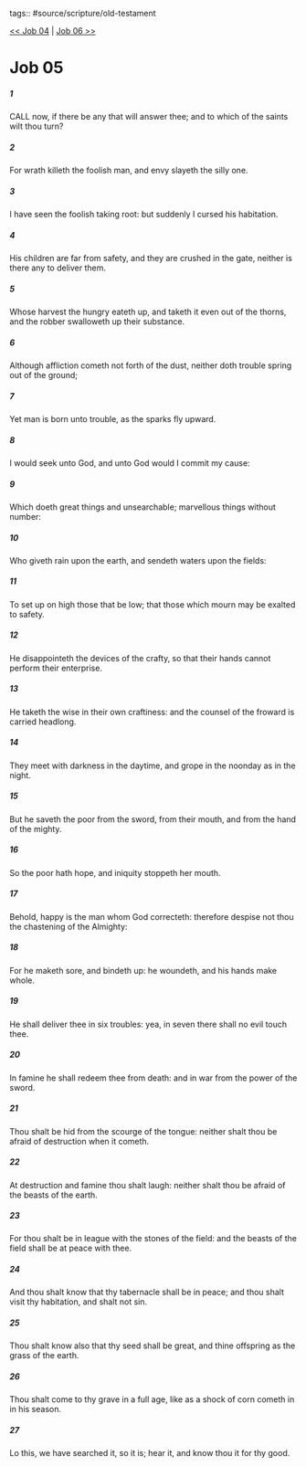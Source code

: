tags:: #source/scripture/old-testament

[<< Job 04](/old-testament/18_Job/Job_04.md) | [Job 06 >>](/old-testament/18_Job/Job_06.md)

# Job 05

##### 1

CALL now, if there be any that will answer thee; and to which of the saints wilt thou turn?

##### 2

For wrath killeth the foolish man, and envy slayeth the silly one.

##### 3

I have seen the foolish taking root: but suddenly I cursed his habitation.

##### 4

His children are far from safety, and they are crushed in the gate, neither is there any to deliver them.

##### 5

Whose harvest the hungry eateth up, and taketh it even out of the thorns, and the robber swalloweth up their substance.

##### 6

Although affliction cometh not forth of the dust, neither doth trouble spring out of the ground;

##### 7

Yet man is born unto trouble, as the sparks fly upward.

##### 8

I would seek unto God, and unto God would I commit my cause:

##### 9

Which doeth great things and unsearchable; marvellous things without number:

##### 10

Who giveth rain upon the earth, and sendeth waters upon the fields:

##### 11

To set up on high those that be low; that those which mourn may be exalted to safety.

##### 12

He disappointeth the devices of the crafty, so that their hands cannot perform their enterprise.

##### 13

He taketh the wise in their own craftiness: and the counsel of the froward is carried headlong.

##### 14

They meet with darkness in the daytime, and grope in the noonday as in the night.

##### 15

But he saveth the poor from the sword, from their mouth, and from the hand of the mighty.

##### 16

So the poor hath hope, and iniquity stoppeth her mouth.

##### 17

Behold, happy is the man whom God correcteth: therefore despise not thou the chastening of the Almighty:

##### 18

For he maketh sore, and bindeth up: he woundeth, and his hands make whole.

##### 19

He shall deliver thee in six troubles: yea, in seven there shall no evil touch thee.

##### 20

In famine he shall redeem thee from death: and in war from the power of the sword.

##### 21

Thou shalt be hid from the scourge of the tongue: neither shalt thou be afraid of destruction when it cometh.

##### 22

At destruction and famine thou shalt laugh: neither shalt thou be afraid of the beasts of the earth.

##### 23

For thou shalt be in league with the stones of the field: and the beasts of the field shall be at peace with thee.

##### 24

And thou shalt know that thy tabernacle shall be in peace; and thou shalt visit thy habitation, and shalt not sin.

##### 25

Thou shalt know also that thy seed shall be great, and thine offspring as the grass of the earth.

##### 26

Thou shalt come to thy grave in a full age, like as a shock of corn cometh in in his season.

##### 27

Lo this, we have searched it, so it is; hear it, and know thou it for thy good.
